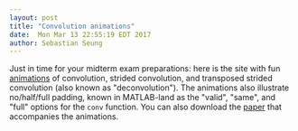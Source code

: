 ```yaml
---
layout: post
title: "Convolution animations"
date:  Mon Mar 13 22:55:19 EDT 2017
author: Sebastian Seung
---
```


Just in time for your midterm exam preparations: here is the site with fun [animations](https://github.com/vdumoulin/conv_arithmetic) of convolution, strided convolution, and transposed strided convolution (also known as "deconvolution"). The animations also illustrate no/half/full padding, known in MATLAB-land as the "valid", "same", and "full" options for the `conv` function. 
You can also download the [paper](https://arxiv.org/abs/1603.07285) that accompanies the animations. 
